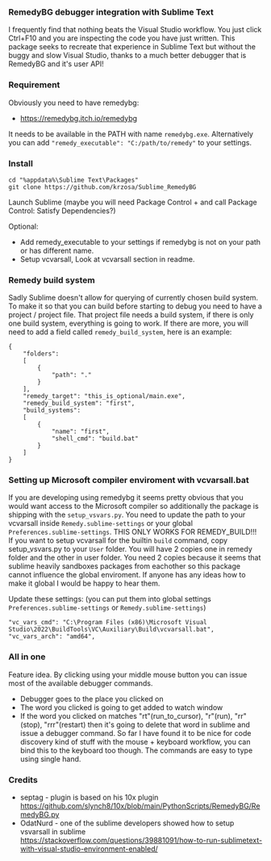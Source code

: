 
### RemedyBG debugger integration with Sublime Text

I frequently find that nothing beats the Visual Studio workflow.
You just click Ctrl+F10 and you are inspecting the code you have just written.
This package seeks to recreate that experience in Sublime Text but without
the buggy and slow Visual Studio, thanks to a much better debugger that is RemedyBG
and it's user API!

### Requirement

Obviously you need to have remedybg:

* https://remedybg.itch.io/remedybg

It needs to be available in the PATH with name ```remedybg.exe```. Alternatively you
can add ```"remedy_executable": "C:/path/to/remedy"``` to your settings.

### Install

```
cd "%appdata%\Sublime Text\Packages"
git clone https://github.com/krzosa/Sublime_RemedyBG
```
Launch Sublime (maybe you will need Package Control + and call Package Control: Satisfy Dependencies?)

Optional:

* Add remedy_executable to your settings if remedybg is not on your path or has different name.
* Setup vcvarsall, Look at vcvarsall section in readme.

### Remedy build system

Sadly Sublime doesn't allow for querying of currently chosen build system.
To make it so that you can build before starting to debug you need to have
a project / project file. That project file needs a build system, if there
is only one build system, everything is going to work. If there are more,
you will need to add a field called ```remedy_build_system```, here is an example:

```
{
	"folders":
	[
		{
			"path": "."
		}
	],
	"remedy_target": "this_is_optional/main.exe",
	"remedy_build_system": "first",
	"build_systems":
	[
		{
			"name": "first",
			"shell_cmd": "build.bat"
		}
	]
}
```
### Setting up Microsoft compiler enviroment with vcvarsall.bat

If you are developing using remedybg it seems pretty obvious that you would want access to the Microsoft compiler so additionally the package is shipping with the ```setup_vsvars.py```. You need to update the path to your vcvarsall inside ```Remedy.sublime-settings``` or your global ```Preferences.sublime-settings```. THIS ONLY WORKS FOR REMEDY_BUILD!!! If you want to setup vcvarsall for the builtin ```build``` command, copy setup_vsvars.py to your ```User``` folder. You will have 2 copies one in remedy folder and the other in user folder. You need 2 copies because it seems that sublime heavily sandboxes packages from eachother so this package cannot influence the global enviroment. If anyone has any ideas how to make it global I would be happy to hear them.

Update these settings: (you can put them into global settings ```Preferences.sublime-settings``` or ```Remedy.sublime-settings```)
```
"vc_vars_cmd": "C:\Program Files (x86)\Microsoft Visual Studio\2022\BuildTools\VC\Auxiliary\Build\vcvarsall.bat",
"vc_vars_arch": "amd64",
```

### All in one

Feature idea. By clicking using your middle mouse button you can issue most
of the available debugger commands.

* Debugger goes to the place you clicked on
* The word you clicked is going to get added to watch window
* If the word you clicked on matches "rt"(run_to_cursor), "r"(run), "rr"(stop), "rrr"(restart) then it's going to delete that word in sublime and issue a debugger command. So far I have found it to be nice for code discovery kind of stuff with the mouse + keyboard workflow, you can bind this to the keyboard too though. The commands are easy to type using single hand.

### Credits

* septag - plugin is based on his 10x plugin https://github.com/slynch8/10x/blob/main/PythonScripts/RemedyBG/RemedyBG.py
* OdatNurd - one of the sublime developers showed how to setup vsvarsall in sublime https://stackoverflow.com/questions/39881091/how-to-run-sublimetext-with-visual-studio-environment-enabled/